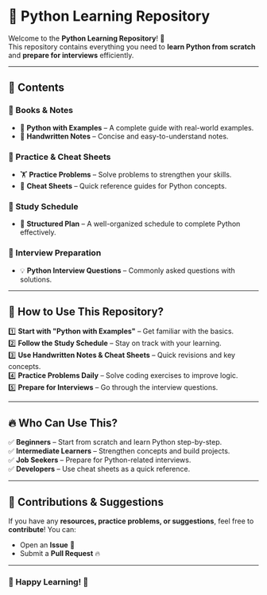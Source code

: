 # 📌 Python Learning Repository  

Welcome to the **Python Learning Repository**! 🚀  
This repository contains everything you need to **learn Python from scratch** and **prepare for interviews** efficiently.  

---

## 📖 Contents  

### 📂 Books & Notes  
- 📘 **Python with Examples** – A complete guide with real-world examples.  
- 📝 **Handwritten Notes** – Concise and easy-to-understand notes.  

### 📂 Practice & Cheat Sheets  
- 🏋 **Practice Problems** – Solve problems to strengthen your skills.  
- 📜 **Cheat Sheets** – Quick reference guides for Python concepts.  

### 📂 Study Schedule  
- 📅 **Structured Plan** – A well-organized schedule to complete Python effectively.  

### 📂 Interview Preparation  
- 💡 **Python Interview Questions** – Commonly asked questions with solutions.  

---

## 🚀 How to Use This Repository?  
1️⃣ **Start with "Python with Examples"** – Get familiar with the basics.  
2️⃣ **Follow the Study Schedule** – Stay on track with your learning.  
3️⃣ **Use Handwritten Notes & Cheat Sheets** – Quick revisions and key concepts.  
4️⃣ **Practice Problems Daily** – Solve coding exercises to improve logic.  
5️⃣ **Prepare for Interviews** – Go through the interview questions.  

---

## 🔥 Who Can Use This?  
✅ **Beginners** – Start from scratch and learn Python step-by-step.  
✅ **Intermediate Learners** – Strengthen concepts and build projects.  
✅ **Job Seekers** – Prepare for Python-related interviews.  
✅ **Developers** – Use cheat sheets as a quick reference.  

---

## 🤝 Contributions & Suggestions  
If you have any **resources, practice problems, or suggestions**, feel free to **contribute**! You can:  
- Open an **Issue** 📌  
- Submit a **Pull Request** 🔥  

---

### 🎯 Happy Learning! 🐍  
